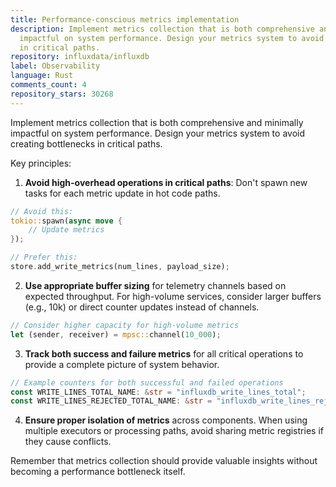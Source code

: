 ```yaml
---
title: Performance-conscious metrics implementation
description: Implement metrics collection that is both comprehensive and minimally
  impactful on system performance. Design your metrics system to avoid creating bottlenecks
  in critical paths.
repository: influxdata/influxdb
label: Observability
language: Rust
comments_count: 4
repository_stars: 30268
---
```


Implement metrics collection that is both comprehensive and minimally impactful on system performance. Design your metrics system to avoid creating bottlenecks in critical paths.

Key principles:
1. **Avoid high-overhead operations in critical paths**: Don't spawn new tasks for each metric update in hot code paths.

```rust
// Avoid this:
tokio::spawn(async move {
    // Update metrics
});

// Prefer this:
store.add_write_metrics(num_lines, payload_size);
```

2. **Use appropriate buffer sizing** for telemetry channels based on expected throughput. For high-volume services, consider larger buffers (e.g., 10k) or direct counter updates instead of channels.

```rust
// Consider higher capacity for high-volume metrics
let (sender, receiver) = mpsc::channel(10_000);
```

3. **Track both success and failure metrics** for all critical operations to provide a complete picture of system behavior.

```rust
// Example counters for both successful and failed operations
const WRITE_LINES_TOTAL_NAME: &str = "influxdb_write_lines_total";
const WRITE_LINES_REJECTED_TOTAL_NAME: &str = "influxdb_write_lines_rejected_total";
```

4. **Ensure proper isolation of metrics** across components. When using multiple executors or processing paths, avoid sharing metric registries if they cause conflicts.

Remember that metrics collection should provide valuable insights without becoming a performance bottleneck itself.